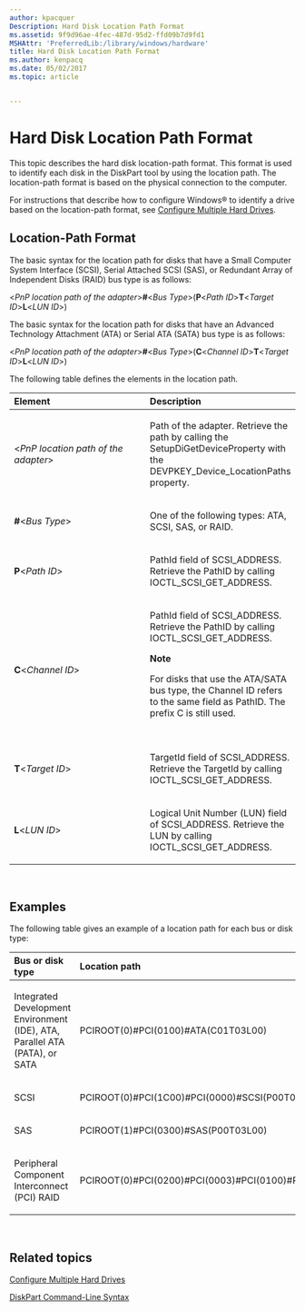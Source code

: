 ```yaml
---
author: kpacquer
Description: Hard Disk Location Path Format
ms.assetid: 9f9d96ae-4fec-487d-95d2-ffd09b7d9fd1
MSHAttr: 'PreferredLib:/library/windows/hardware'
title: Hard Disk Location Path Format
ms.author: kenpacq
ms.date: 05/02/2017
ms.topic: article


---
```


# Hard Disk Location Path Format


This topic describes the hard disk location-path format. This format is used to identify each disk in the DiskPart tool by using the location path. The location-path format is based on the physical connection to the computer.

For instructions that describe how to configure Windows® to identify a drive based on the location-path format, see [Configure Multiple Hard Drives](configure-multiple-hard-drives.md).

## <span id="LocationPathFormat"></span><span id="locationpathformat"></span><span id="LOCATIONPATHFORMAT"></span>Location-Path Format


The basic syntax for the location path for disks that have a Small Computer System Interface (SCSI), Serial Attached SCSI (SAS), or Redundant Array of Independent Disks (RAID) bus type is as follows:

&lt;*PnP location path of the adapter*&gt;**\#**&lt;*Bus Type*&gt;(**P**&lt;*Path ID*&gt;**T**&lt;*Target ID*&gt;**L**&lt;*LUN ID*&gt;)

The basic syntax for the location path for disks that have an Advanced Technology Attachment (ATA) or Serial ATA (SATA) bus type is as follows:

&lt;*PnP location path of the adapter*&gt;**\#**&lt;*Bus Type*&gt;(**C**&lt;*Channel ID*&gt;**T**&lt;*Target ID*&gt;**L**&lt;*LUN ID*&gt;)

The following table defines the elements in the location path.

<table>
<colgroup>
<col width="50%" />
<col width="50%" />
</colgroup>
<thead>
<tr class="header">
<th align="left">Element</th>
<th align="left">Description</th>
</tr>
</thead>
<tbody>
<tr class="odd">
<td align="left"><p>&lt;<em>PnP location path of the adapter</em>&gt;</p></td>
<td align="left"><p>Path of the adapter. Retrieve the path by calling the SetupDiGetDeviceProperty with the DEVPKEY_Device_LocationPaths property.</p></td>
</tr>
<tr class="even">
<td align="left"><p><strong>#</strong>&lt;<em>Bus Type</em>&gt;</p></td>
<td align="left"><p>One of the following types: ATA, SCSI, SAS, or RAID.</p></td>
</tr>
<tr class="odd">
<td align="left"><p><strong>P</strong>&lt;<em>Path ID</em>&gt;</p></td>
<td align="left"><p>PathId field of SCSI_ADDRESS. Retrieve the PathID by calling IOCTL_SCSI_GET_ADDRESS.</p></td>
</tr>
<tr class="even">
<td align="left"><p><strong>C</strong>&lt;<em>Channel ID</em>&gt;</p></td>
<td align="left"><p>PathId field of SCSI_ADDRESS. Retrieve the PathID by calling IOCTL_SCSI_GET_ADDRESS.</p>
<div class="alert">
<strong>Note</strong>  
<p>For disks that use the ATA/SATA bus type, the Channel ID refers to the same field as PathID. The prefix C is still used.</p>
</div>
<div>
 
</div></td>
</tr>
<tr class="odd">
<td align="left"><p><strong>T</strong>&lt;<em>Target ID</em>&gt;</p></td>
<td align="left"><p>TargetId field of SCSI_ADDRESS. Retrieve the TargetId by calling IOCTL_SCSI_GET_ADDRESS.</p></td>
</tr>
<tr class="even">
<td align="left"><p><strong>L</strong>&lt;<em>LUN ID</em>&gt;</p></td>
<td align="left"><p>Logical Unit Number (LUN) field of SCSI_ADDRESS. Retrieve the LUN by calling IOCTL_SCSI_GET_ADDRESS.</p></td>
</tr>
</tbody>
</table>

 

## <span id="Examples"></span><span id="examples"></span><span id="EXAMPLES"></span>Examples


The following table gives an example of a location path for each bus or disk type:

<table>
<colgroup>
<col width="50%" />
<col width="50%" />
</colgroup>
<thead>
<tr class="header">
<th align="left">Bus or disk type</th>
<th align="left">Location path</th>
</tr>
</thead>
<tbody>
<tr class="odd">
<td align="left"><p>Integrated Development Environment (IDE), ATA, Parallel ATA (PATA), or SATA</p></td>
<td align="left"><p>PCIROOT(0)#PCI(0100)#ATA(C01T03L00)</p></td>
</tr>
<tr class="even">
<td align="left"><p>SCSI</p></td>
<td align="left"><p>PCIROOT(0)#PCI(1C00)#PCI(0000)#SCSI(P00T01L01)</p></td>
</tr>
<tr class="odd">
<td align="left"><p>SAS</p></td>
<td align="left"><p>PCIROOT(1)#PCI(0300)#SAS(P00T03L00)</p></td>
</tr>
<tr class="even">
<td align="left"><p>Peripheral Component Interconnect (PCI) RAID</p></td>
<td align="left"><p>PCIROOT(0)#PCI(0200)#PCI(0003)#PCI(0100)#RAID(P02T00L00)</p></td>
</tr>
</tbody>
</table>

 

## <span id="related_topics"></span>Related topics


[Configure Multiple Hard Drives](configure-multiple-hard-drives.md)

[DiskPart Command-Line Syntax](http://go.microsoft.com/fwlink/?LinkId=128458)

 

 






